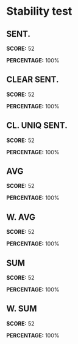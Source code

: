 # Stability test

## SENT.
**SCORE:** 52

**PERCENTAGE:** 100%

## CLEAR SENT.
**SCORE:** 52

**PERCENTAGE:** 100%

## CL. UNIQ SENT.
**SCORE:** 52

**PERCENTAGE:** 100%

## AVG
**SCORE:** 52

**PERCENTAGE:** 100%

## W. AVG
**SCORE:** 52

**PERCENTAGE:** 100%

## SUM
**SCORE:** 52

**PERCENTAGE:** 100%

## W. SUM
**SCORE:** 52

**PERCENTAGE:** 100%

